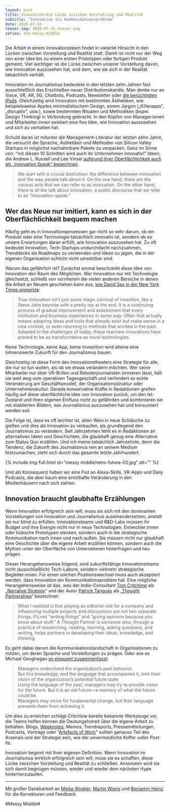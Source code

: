 ```yaml
---
layout: post
title: Innovation—Die Lücke zwischen Vorstellung und Realität
subtitle: "Innovation als Kommunikationsproblem"
date: 2020-07-16
teaser-img: 2020-07-16-teaser.png
series: the-messy-middle
---
```


Die Arbeit in einem Innovationsteam findet in vielerlei Hinsicht in den Lücken zwischen Vorstellung und Realität statt. Damit ist nicht nur der Weg von einer Idee bis zu einem ersten Prototypen oder fertigen Produkt gemeint. Viel wichtiger ist die Lücke zwischen unserer Vorstellung davon, wie Innovation auszusehen hat, und dem, wie sie sich in der Realität tatsächlich verhält.

Innovation im Journalismus bedeutete in den letzten zehn Jahren fast ausschließlich das Erschließen neuer Distributionskanäle. Man denke nur an Voice, VR, AR, 5G, Chatbots, Podcasts, Newsletter oder [die berüchtigten iPads][1]. Gleichzeitig wird Innovation mit bestimmten Ästhetiken, wie beispielsweise Apples minimalistischem Design, einem Jargon („Killerapps“, „disruptiv“, usw.), sowie bestimmten Ritualen und Methodiken (bspw. Design Thinking) in Verbindung gebracht. In den Köpfen von Manager:innen und Mitarbeiter:innen existiert eine fixe Idee, wie Innovation auszusehen und sich zu verhalten hat. 

Schuld daran ist mitunter die Management-Literatur der letzten zehn Jahre, die versucht die Sprache, Ästhetiken und Methoden von Silicon Valley Startups in möglichst nachahmbare Pakete zu verpacken. Ganz im Sinne von: “mit diesen 10 Schritten wird auch ihr Unternehmen innovativ!” Ideen, die Andrew L. Russell und Lee Vinsel [aufgrund ihrer Oberflächlichkeit auch als „Innovation Speak“ bezeichnen][2].

> We start with a crucial distinction: the difference between innovation and the way people talk about it. On the one hand, there are the various acts that we can refer to as innovation. On the other hand, there is all the talk about innovation, a public discourse that we refer to as “innovation-speak.”

## Wer das Neue nur imitiert, kann es sich in der Oberflächlichkeit bequem machen

Häufig geht es in Innovationsprozessen gar nicht so sehr darum, ob ein Produkt oder eine Technologie tatsächlich innovativ ist, sondern ob es unsere Erwartungen daran erfüllt, wie Innovation auszusehen hat. Zu oft bedeutet Innovation, Tech-Startups undurchdacht nachzuahmen, Trenddecks als Roadmaps zu verwenden und Ideen zu jagen, die in der eigenen Organisation schlicht nicht umsetzbar sind.

Warum das gefährlich ist? Zunächst einmal beschränkt diese Idee von Innovation den Raum des Möglichen. Wer Innovation nur mit Technologie gleichsetzt, schließt von vornherein die vielen anderen Bereiche in denen die Arbeit an Neuem geschehen kann aus, [wie David Sax in der New York Times anmerkte][3]:

> True innovation isn’t just some magic carnival of invention, like a Steve Jobs keynote with a pretty toy at the end. It is a continuing process of gradual improvement and assessment that every institution and business experiences in some way. Often that actually means adopting ideas and tools that already exist but make sense in a new context, or even returning to methods that worked in the past. Adapted to the challenges of today, these rearview innovations have proved to be as transformative as novel technologies.

Keine Technologie, keine App, keine Investition wird alleine eine lohnenswerte Zukunft für den Journalismus bauen. 

Gleichzeitig ist diese Form des Innovationstheaters eine Strategie für alle, die nur so tun wollen, als ob sie etwas verändern möchten. Wer seine Mitarbeiter nur über VR-Brillen und Roboterjournalisten sinnieren lässt, hält sie weit weg vom operativen Tagesgeschäft und verhindert so echte Veränderung am Geschäftsmodell, der Organisationsstruktur oder Unternehmenskultur. Gerade konservative Kräfte in Redaktionen greifen häufig auf diese oberflächliche Idee von Innovation zurück, um den Ist-Zustand und ihren eigenen Einfluss nicht zu gefährden und kombinieren sie mit etablierten Bildern, wie Journalismus auszusehen hat und konsumiert werden soll.

Die Folge ist, dass es oft leichter ist, alten Wein in neue Schläuche zu gießen und dies als Innovation zu verkaufen, als grundlegend den Journalismus zu verändern. Seit Jahrzehnten fehlt es in Redaktionen an alternativen Ideen und Geschichten, die glaubhaft genug eine Alternative zum Status Quo erzählen. Und ich meine tatsächlich Jahrzehnte, denn die Tendenz, die Zukunft des Journalismus rein an seinem Medium festzumachen, zieht sich durch das gesamte letzte Jahrhundert.

{% include img-full.html id="messy middle/retro-future-02.jpg" alt="" %}

Und als Konsequenz haben wir eine Flut an Alexa-Skills, VR-Apps und Daily Podcasts, die aber kaum eine ernsthafte Veränderung in den Medienhäusern nach sich ziehen.

## Innovation braucht glaubhafte Erzählungen

Wenn Innovation erfolgreich sein will, muss sie sich mit den dominanten Vorstellungen von Innovation und Journalismus auseinandersetzen, anstatt sie nur blind zu erfüllen. Innovationsteams und R&D-Labs müssen ihr Budget und ihre Energie nicht nur in neue Technologien, Entwickler:innen oder hübsche Prototypen stecken, sondern auch in die strategische Kommunikation nach innen und nach außen. Sie müssen nicht nur glaubhaft eine Geschichte über die eigene Arbeit erzählen können, sondern auch die Mythen unter der Oberfläche von Unternehmen hinterfragen und neu prägen.

Dieser Herangehensweise folgend, sind zukunftsfähige Innovationsteams nicht (ausschließlich) Tech-Labore, sondern vielmehr strategische Begleiter:innen. Für einen solchen Positionswechsel muss auch akzeptiert werden, dass Innovation ein Kommunikationsproblem hat. Eine mögliche Herangehensweise ist das, was der Indie-Consultant [Tom Critchlow][4] als „[Narrative Strategy][5]“ und der Autor [Patrick Tanguay][6] als „[Thought Partnerships][7]“ bezeichnet:

> What I realized is that playing an editorial role for a company and influencing multiple projects and discussions are not two separate things. It’s not “writing things” and “giving opinions because you know about stuff.” A Thought Partner is someone who, through a practice of researching, reading, learning, asking questions, and writing, helps partners in developing their ideas, knowledge, and thinking.

Es geht dabei darum die Kommunikationslandschaft in Organisationen zu nutzen, um deren Sprache und Vorstellungen zu prägen. Oder wie es Michael Geoghegan [so eloquent zusammenfasst][8]:

> Managers understand the organization’s past behavior.  
> But this knowledge, and the language that accompanies it, limit their vision of the organization’s potential future state.  
>  Using the language of the past, managers may try to provide vision for the future. But it is an old future—a memory of what the future could be.  
> Managers may strive for fundamental change, but their language prevents them from achieving it.

Um dies zu erreichen schlägt Critchlow bereits bekannte Werkzeuge vor, die Teams helfen können die Deutungshoheit über die eigene Arbeit zu behalten. Blogs, [Weeknotes][9], Memos, Trendreports, Pressemitteilungen, Podcasts, Vorträge oder “[Artefacts of Work][10]” sollten genauso Teil des Arsenals und der Strategie sein, wie der unvermeidliche Koffer voller Post-its.

Innovation beginnt mit ihrer eigenen Definition. Wenn Innovation im Journalismus wirklich erfolgreich sein will, muss sie es schaffen, diese Lücke zwischen Vorstellung und Realität zu schließen. Ansonsten wird sie sich damit begnügen müssen, wieder und wieder dem nächsten Hype hinterherzulaufen.

---- 
Mit großer Dankbarkeit an [Meike Winkler][11], [Martin Wiens][12] und [Benjamin Heinz][13] für die Korrekturen und Feedback.


[1]:	https://www.theguardian.com/media/pda/2010/jan/28/can-apple-ipad-save-newspapers
[2]:	https://vtechworks.lib.vt.edu/handle/10919/89518
[3]:	https://www.nytimes.com/2018/12/07/opinion/sunday/end-the-innovation-obsession.html#click=https://t.co/R5UF7uHiJB
[4]:	https://twitter.com/tomcritchlow
[5]:	https://tomcritchlow.com/2020/02/20/narrative-strategy/
[6]:	https://twitter.com/inevernu
[7]:	https://sentiers.media/thinking-about-thought-partnerships/
[8]:	https://www.pangaro.com/littlegreybook.pdf
[9]:	https://weeknot.es/what-on-earth-are-weeknotes-a81874c5cef9
[10]:	https://johannesklingebiel.de/wiki/Better%20Work/03-Artefacts%20of%20Work.html
[11]:	https://twitter.com/MeikeWinkler
[12]:	https://twitter.com/martinwiens
[13]:	https://twitter.com/HeinzBenjamin

#Messy Middle#